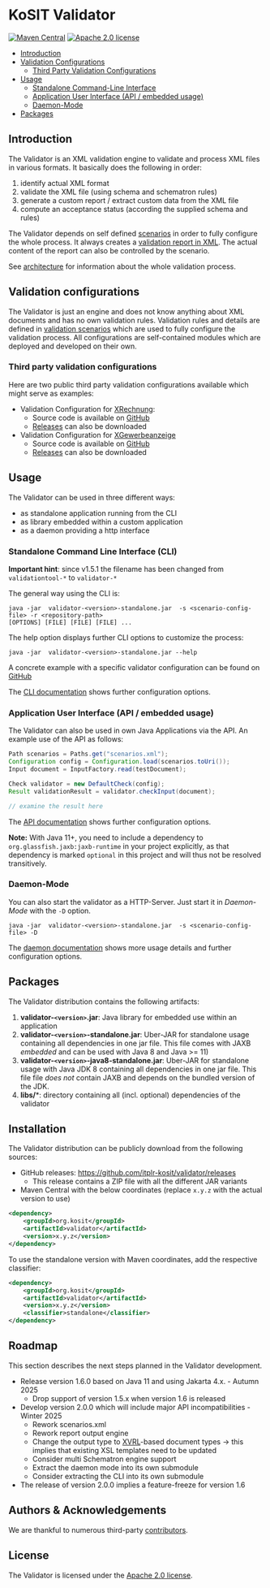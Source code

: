 # KoSIT Validator

[![Maven Central](https://img.shields.io/maven-central/v/org.kosit/validator)](https://central.sonatype.com/artifact/org.kosit/validator)
[![Apache 2.0 license](https://img.shields.io/badge/license-Apache%202-blue)](https://www.apache.org/licenses/LICENSE-2.0)


- [Introduction](#introduction)
- [Validation Configurations](#validation-configurations)
    * [Third Party Validation Configurations](#third-party-validation-configurations)
- [Usage](#usage)
    * [Standalone Command-Line Interface](#standalone-command-line-interface)
    * [Application User Interface (API / embedded usage)](#application-user-interface--api---embedded-usage-)
    * [Daemon-Mode](#daemon-mode)
- [Packages](#packages)

## Introduction

The Validator is an XML validation engine to validate and process XML files in various formats. It basically does the following in order:

1. identify actual XML format 
1. validate the XML file (using schema  and schematron rules)
1. generate a custom report / extract custom data from the XML file
1. compute an acceptance status (according the supplied schema and rules)

The Validator depends on self defined [scenarios](docs/configurations.md) in order to fully configure the whole process.
It always creates a [validation report in XML](docs/configurations.md#validators-report). The actual content of the report can also be controlled by the scenario.

See [architecture](docs/architecture.md) for information about the whole validation process.


## Validation configurations

The Validator is just an engine and does not know anything about XML documents and has no own validation rules.
Validation rules and details are defined in [validation scenarios](docs/configurations.md) which are used to fully configure the validation process.
All configurations are self-contained modules which are deployed and developed on their own.

### Third party validation configurations

Here are two public third party validation configurations available which might serve as examples:

* Validation Configuration for [XRechnung](http://www.xoev.de/de/xrechnung):
  * Source code is available on [GitHub](https://github.com/itplr-kosit/validator-configuration-xrechnung)
  * [Releases](https://github.com/itplr-kosit/validator-configuration-xrechnung/releases) can also be downloaded
* Validation Configuration for [XGewerbeanzeige](https://xgewerbeanzeige.de/)
  * Source code is available on [GitHub](https://github.com/itplr-kosit/validator-configuration-xgewerbeanzeige)
  * [Releases](https://github.com/itplr-kosit/validator-configuration-xgewerbeanzeige/releases) can also be downloaded

## Usage

The Validator can be used in three different ways:

* as standalone application running from the CLI
* as library embedded within a custom application
* as a daemon providing a http interface

### Standalone Command Line Interface (CLI)

**Important hint**: since v1.5.1 the filename has been changed from `validationtool-*` to `validator-*`

The general way using the CLI is:

```shell
java -jar  validator-<version>-standalone.jar  -s <scenario-config-file> -r <repository-path>
[OPTIONS] [FILE] [FILE] [FILE] ...
```

The help option displays further CLI options to customize the process:

```shell
java -jar  validator-<version>-standalone.jar --help
```

A concrete example with a specific validator configuration can be found on 
[GitHub](https://github.com/itplr-kosit/validator-configuration-xrechnung)

The [CLI documentation](./docs/cli.md) shows further configuration options.

### Application User Interface (API / embedded usage)

The Validator can also be used in own Java Applications via the API. An example use of the API as follows:

```java
Path scenarios = Paths.get("scenarios.xml");
Configuration config = Configuration.load(scenarios.toUri());
Input document = InputFactory.read(testDocument);

Check validator = new DefaultCheck(config);
Result validationResult = validator.checkInput(document);

// examine the result here
```

The  [API documentation](./docs/api.md) shows further configuration options.

**Note:** With Java 11+, you need to include a dependency to `org.glassfish.jaxb:jaxb-runtime` in your project explicitly,
as that dependency is marked `optional` in this project and will thus not be resolved transitively.

### Daemon-Mode

You can also start the validator as a HTTP-Server. Just start it in _Daemon-Mode_ with the `-D` option.

```shell
java -jar  validator-<version>-standalone.jar  -s <scenario-config-file> -D
```


The [daemon documentation](./docs/daemon.md) shows more usage details and further configuration options.

## Packages

The Validator distribution contains the following artifacts:

1. **validator-`<version>`.jar**: Java library for embedded use within an application
1. **validator-`<version>`-standalone.jar**: Uber-JAR for standalone usage containing all dependencies in one jar file. This file comes with JAXB *embedded* and can be used with Java 8 and Java >= 11)
1. **validator-`<version>`-java8-standalone.jar**: Uber-JAR for standalone usage with Java JDK 8 containing all dependencies in one jar file. This file file *does not* contain JAXB and depends on the bundled version of the JDK.
1. **libs/***: directory containing all (incl. optional) dependencies of the validator

## Installation

The Validator distribution can be publicly download from the following sources:

* GitHub releases: https://github.com/itplr-kosit/validator/releases
    * This release contains a ZIP file with all the different JAR variants
* Maven Central with the below coordinates (replace `x.y.z` with the actual version to use)

```xml
<dependency>
    <groupId>org.kosit</groupId>
    <artifactId>validator</artifactId>
    <version>x.y.z</version>
</dependency>
```

To use the standalone version with Maven coordinates, add the respective classifier:

```xml
<dependency>
    <groupId>org.kosit</groupId>
    <artifactId>validator</artifactId>
    <version>x.y.z</version>
    <classifier>standalone</classifier>
</dependency>
```

## Roadmap

This section describes the next steps planned in the Validator development.

* Release version 1.6.0 based on Java 11 and using Jakarta 4.x. - Autumn 2025
    * Drop support of version 1.5.x when version 1.6 is released
* Develop version 2.0.0 which will include major API incompatibilities - Winter 2025 
    * Rework scenarios.xml
    * Rework report output engine
    * Change the output type to [XVRL](https://github.com/xproc/xvrl)-based document types &rarr; this implies that existing XSL templates need to be updated
    * Consider multi Schematron engine support
    * Extract the daemon mode into its own submodule
    * Consider extracting the CLI into its own submodule
* The release of version 2.0.0 implies a feature-freeze for version 1.6

## Authors & Acknowledgements

We are thankful to numerous third-party [contributors](https://github.com/itplr-kosit/validator/graphs/contributors).

## License

The Validator is licensed under the [Apache 2.0 license](https://www.apache.org/licenses/LICENSE-2.0).
